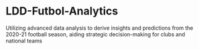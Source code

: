 # LDD-Futbol-Analytics
Utilizing advanced data analysis to derive insights and predictions from the 2020-21 football season, aiding strategic decision-making for clubs and national teams
